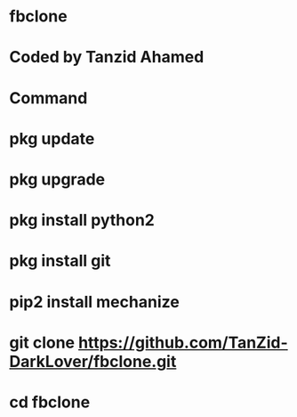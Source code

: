 # fbclone
# Coded by Tanzid Ahamed 
# Command 
# pkg update 
# pkg upgrade 
# pkg install python2
# pkg install git
# pip2 install mechanize
# git clone https://github.com/TanZid-DarkLover/fbclone.git
# cd fbclone




